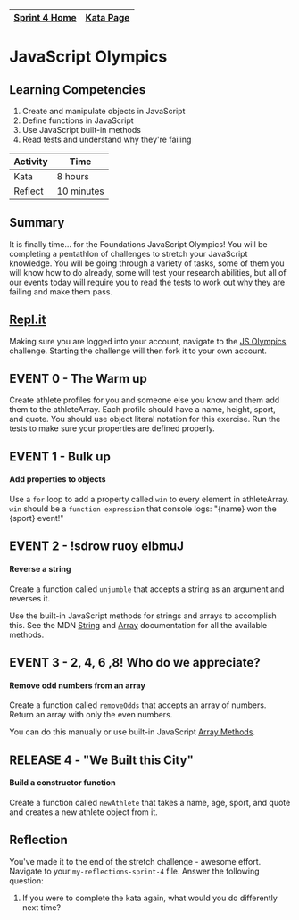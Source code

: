 [Sprint 4 Home](../README.md) | [Kata Page](../js-kata.md)|
---|---|

# JavaScript Olympics

## Learning Competencies
1. Create and manipulate objects in JavaScript
2. Define functions in JavaScript
3. Use JavaScript built-in methods
4. Read tests and understand why they're failing

Activity | Time|
------------|----------|
Kata | 8 hours
Reflect | 10 minutes

## Summary
It is finally time... for the Foundations JavaScript Olympics! You will be completing a pentathlon of challenges to stretch your JavaScript knowledge. You will be going through a variety of tasks, some of them you will know how to do already, some will test your research abilities, but all of our events today will require you to read the tests to work out why they are failing and make them pass.

## [Repl.it](https://repl.it/@devacademy)
Making sure you are logged into your account, navigate to the [JS Olympics](https://repl.it/@devacademy/JS-Olympics) challenge. Starting the challenge will then fork it to your own account.



## EVENT 0 - The Warm up
Create athlete profiles for you and someone else you know and them add them to the athleteArray. Each profile should have a name, height, sport, and quote. You should use object literal notation for this exercise. Run the tests to make sure your properties are defined properly. 

## EVENT 1 - Bulk up
#### Add properties to objects
Use a `for` loop to add a property called `win` to every element in athleteArray. `win` should be a `function expression` that console logs: "{name} won the {sport} event!"

## EVENT 2 - !sdrow ruoy elbmuJ
#### Reverse a string
Create a function called `unjumble` that accepts a string as an argument and reverses it.

Use the built-in JavaScript methods for strings and arrays to accomplish this. See the MDN [String](https://developer.mozilla.org/en-US/docs/Web/JavaScript/Reference/Global_Objects/String) and [Array](https://developer.mozilla.org/en-US/docs/Web/JavaScript/Reference/Global_Objects/Array/filter) documentation for all the available methods.

## EVENT 3 - 2, 4, 6 ,8! Who do we appreciate?
#### Remove odd numbers from an array
Create a function called `removeOdds` that accepts an array of numbers. Return an array with only the even numbers.

You can do this manually or use built-in JavaScript [Array Methods](https://developer.mozilla.org/en-US/docs/Web/JavaScript/Reference/Global_Objects/Array).


## RELEASE 4 - "We Built this City"
#### Build a constructor function
Create a function called `newAthlete` that takes a name, age, sport, and quote and creates a new athlete object from it.


## Reflection
You've made it to the end of the stretch challenge - awesome effort.  Navigate to your `my-reflections-sprint-4` file.
Answer the following question:
1. If you were to complete the kata again, what would you do differently next time?